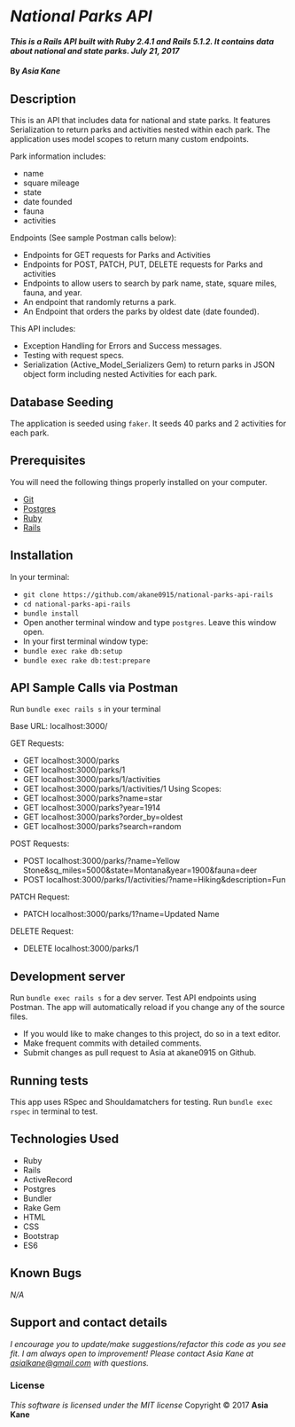 # _National Parks API_

#### _This is a Rails API built with Ruby 2.4.1 and Rails 5.1.2.  It contains data about national and state parks.  July 21, 2017_

#### By _**Asia Kane**_

## Description

This is an API that includes data for national and state parks.  It features Serialization to return parks and activities nested within each park.  The application uses model scopes to return many custom endpoints.

Park information includes:
- name
- square mileage
- state
- date founded
- fauna
- activities

Endpoints (See sample Postman calls below):
- Endpoints for GET requests for Parks and Activities
- Endpoints for POST, PATCH, PUT, DELETE requests for Parks and activities
- Endpoints to allow users to search by park name, state, square miles, fauna, and year.
- An endpoint that randomly returns a park.
- An Endpoint that orders the parks by oldest date (date founded).

This API includes:
- Exception Handling for Errors and Success messages.
- Testing with request specs.
- Serialization (Active_Model_Serializers Gem) to return parks in JSON object form including nested Activities for each park.

## Database Seeding

The application is seeded using `faker`.  It seeds 40 parks and 2 activities for each park.

## Prerequisites

You will need the following things properly installed on your computer.

* [Git](https://git-scm.com/)
* [Postgres](https://www.postgresql.org/)
* [Ruby](https://www.ruby-lang.org/en/downloads/)
* [Rails](http://rubyonrails.org/)

## Installation

In your terminal:
* `git clone https://github.com/akane0915/national-parks-api-rails`
* `cd national-parks-api-rails`
* `bundle install`
* Open another terminal window and type `postgres`.  Leave this window open.
* In your first terminal window type:
* `bundle exec rake db:setup`
* `bundle exec rake db:test:prepare`

## API Sample Calls via Postman

Run `bundle exec rails s` in your terminal

Base URL: localhost:3000/

GET Requests:
* GET localhost:3000/parks
* GET localhost:3000/parks/1
* GET localhost:3000/parks/1/activities
* GET localhost:3000/parks/1/activities/1
Using Scopes:
* GET localhost:3000/parks?name=star
* GET localhost:3000/parks?year=1914
* GET localhost:3000/parks?order_by=oldest
* GET localhost:3000/parks?search=random

POST Requests:
* POST localhost:3000/parks/?name=Yellow Stone&sq_miles=5000&state=Montana&year=1900&fauna=deer
* POST localhost:3000/parks/1/activities/?name=Hiking&description=Fun

PATCH Request:
* PATCH localhost:3000/parks/1?name=Updated Name

DELETE Request:
* DELETE localhost:3000/parks/1

## Development server

Run `bundle exec rails s` for a dev server. Test API endpoints using Postman. The app will automatically reload if you change any of the source files.

* If you would like to make changes to this project, do so in a text editor.
* Make frequent commits with detailed comments.
* Submit changes as pull request to Asia at akane0915 on Github.

## Running tests

This app uses RSpec and Shouldamatchers for testing.
Run `bundle exec rspec` in terminal to test.

## Technologies Used

* Ruby
* Rails
* ActiveRecord
* Postgres
* Bundler
* Rake Gem
* HTML
* CSS
* Bootstrap
* ES6

## Known Bugs
_N/A_

## Support and contact details
_I encourage you to update/make suggestions/refactor this code as you see fit. I am always open to improvement! Please contact Asia Kane at asialkane@gmail.com with questions._

### License
*This software is licensed under the MIT license*
Copyright © 2017 **Asia Kane**
